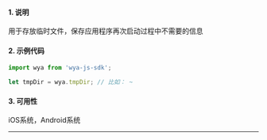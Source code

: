 #### 1. 说明

用于存放临时文件，保存应用程序再次启动过程中不需要的信息

#### 2. 示例代码

```javascript
import wya from 'wya-js-sdk';

let tmpDir = wya.tmpDir; // 比如： ~
```

#### 3. 可用性

iOS系统，Android系统

---------

